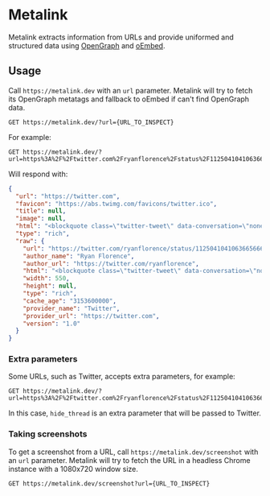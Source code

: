 # Metalink

Metalink extracts information from URLs and provide uniformed and structured data using [OpenGraph](https://ogp.me/) and [oEmbed](https://oembed.com/).

## Usage

Call `https://metalink.dev` with an `url` parameter. Metalink will try to fetch its OpenGraph metatags and fallback to oEmbed if can't find OpenGraph data.

```http
GET https://metalink.dev/?url={URL_TO_INSPECT}
```

For example:

```http
GET https://metalink.dev/?url=https%3A%2F%2Ftwitter.com%2Fryanflorence%2Fstatus%2F1125041041063665666
```

Will respond with:

```json
{
  "url": "https://twitter.com",
  "favicon": "https://abs.twimg.com/favicons/twitter.ico",
  "title": null,
  "image": null,
  "html": "<blockquote class=\"twitter-tweet\" data-conversation=\"none\"><p lang=\"en\" dir=\"ltr\">The question is not &quot;when does this effect run&quot; the question is &quot;with which state does this effect synchronize with&quot;<br><br>useEffect(fn) // all state<br>useEffect(fn, []) // no state<br>useEffect(fn, [these, states])</p>&mdash; Ryan Florence (@ryanflorence) <a href=\"https://twitter.com/ryanflorence/status/1125041041063665666?ref_src=twsrc%5Etfw\">May 5, 2019</a></blockquote>\n<script async src=\"https://platform.twitter.com/widgets.js\" charset=\"utf-8\"></script>\n",
  "type": "rich",
  "raw": {
    "url": "https://twitter.com/ryanflorence/status/1125041041063665666",
    "author_name": "Ryan Florence",
    "author_url": "https://twitter.com/ryanflorence",
    "html": "<blockquote class=\"twitter-tweet\" data-conversation=\"none\"><p lang=\"en\" dir=\"ltr\">The question is not &quot;when does this effect run&quot; the question is &quot;with which state does this effect synchronize with&quot;<br><br>useEffect(fn) // all state<br>useEffect(fn, []) // no state<br>useEffect(fn, [these, states])</p>&mdash; Ryan Florence (@ryanflorence) <a href=\"https://twitter.com/ryanflorence/status/1125041041063665666?ref_src=twsrc%5Etfw\">May 5, 2019</a></blockquote>\n<script async src=\"https://platform.twitter.com/widgets.js\" charset=\"utf-8\"></script>\n",
    "width": 550,
    "height": null,
    "type": "rich",
    "cache_age": "3153600000",
    "provider_name": "Twitter",
    "provider_url": "https://twitter.com",
    "version": "1.0"
  }
}
```

### Extra parameters

Some URLs, such as Twitter, accepts extra parameters, for example:

```http
GET https://metalink.dev/?url=https%3A%2F%2Ftwitter.com%2Fryanflorence%2Fstatus%2F1125041041063665666&hide_thread=true
```

In this case, `hide_thread` is an extra parameter that will be passed to Twitter.

### Taking screenshots

To get a screenshot from a URL, call `https://metalink.dev/screenshot` with an `url` parameter. Metalink will try to fetch the URL in a headless Chrome instance with a 1080x720 window size.

```http
GET https://metalink.dev/screenshot?url={URL_TO_INSPECT}
```